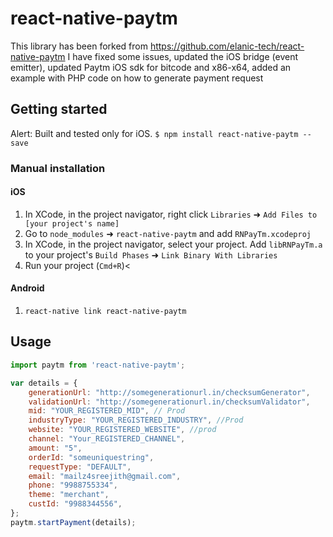 
# react-native-paytm
This library has been forked from https://github.com/elanic-tech/react-native-paytm
I have fixed some issues, updated the iOS bridge (event emitter), updated Paytm iOS sdk for bitcode and x86-x64, added an example with PHP code on how to generate payment request

## Getting started

Alert: Built and tested only for iOS.
`$ npm install react-native-paytm --save`

### Manual installation


#### iOS

1. In XCode, in the project navigator, right click `Libraries` ➜ `Add Files to [your project's name]`
2. Go to `node_modules` ➜ `react-native-paytm` and add `RNPayTm.xcodeproj`
3. In XCode, in the project navigator, select your project. Add `libRNPayTm.a` to your project's `Build Phases` ➜ `Link Binary With Libraries`
4. Run your project (`Cmd+R`)<
      

#### Android
1.  ```react-native link react-native-paytm```

## Usage
```javascript
import paytm from 'react-native-paytm';

var details = {
    generationUrl: "http://somegenerationurl.in/checksumGenerator",
    validationUrl: "http://somegenerationurl.in/checksumValidator",
    mid: "YOUR_REGISTERED_MID", // Prod
    industryType: "YOUR_REGISTERED_INDUSTRY", //Prod
    website: "YOUR_REGISTERED_WEBSITE", //prod
    channel: "Your_REGISTERED_CHANNEL",
    amount: "5",
    orderId: "someuniquestring",
    requestType: "DEFAULT",
    email: "mailz4sreejith@gmail.com",
    phone: "9988755334",
    theme: "merchant",
    custId: "9988344556",
};
paytm.startPayment(details);
```
  
